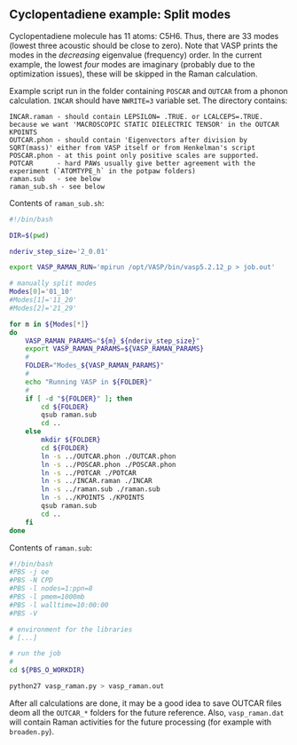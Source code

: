 ## Cyclopentadiene example: Split modes

Cyclopentadiene molecule has 11 atoms: C5H6. Thus, there are 33 modes (lowest three acoustic should be close to zero). Note that VASP prints the modes in the *decreasing* eigenvalue (frequency) order. In the current example, the lowest *four* modes are imaginary (probably due to the optimization issues), these will be skipped in the Raman calculation.

Example script run in the folder containing `POSCAR` and `OUTCAR` from a phonon calculation. `INCAR` should have `NWRITE=3` variable set. The directory contains:
```
INCAR.raman - should contain LEPSILON= .TRUE. or LCALCEPS=.TRUE. because we want 'MACROSCOPIC STATIC DIELECTRIC TENSOR' in the OUTCAR
KPOINTS
OUTCAR.phon - should contain 'Eigenvectors after division by SQRT(mass)' either from VASP itself or from Henkelman's script
POSCAR.phon - at this point only positive scales are supported.
POTCAR      - hard PAWs usually give better agreement with the experiment (`ATOMTYPE_h` in the potpaw folders)
raman.sub   - see below
raman_sub.sh - see below
```

Contents of `raman_sub.sh`:
```bash
#!/bin/bash

DIR=$(pwd)

nderiv_step_size='2_0.01'

export VASP_RAMAN_RUN='mpirun /opt/VASP/bin/vasp5.2.12_p > job.out'

# manually split modes
Modes[0]='01_10'
#Modes[1]='11_20'
#Modes[2]='21_29'

for m in ${Modes[*]}
do
    VASP_RAMAN_PARAMS="${m}_${nderiv_step_size}"
    export VASP_RAMAN_PARAMS=${VASP_RAMAN_PARAMS}
    #
    FOLDER="Modes_${VASP_RAMAN_PARAMS}"
    #
    echo "Running VASP in ${FOLDER}"
    #
    if [ -d "${FOLDER}" ]; then
        cd ${FOLDER}
        qsub raman.sub
        cd ..
    else
        mkdir ${FOLDER}
        cd ${FOLDER}
        ln -s ../OUTCAR.phon ./OUTCAR.phon
        ln -s ../POSCAR.phon ./POSCAR.phon
        ln -s ../POTCAR ./POTCAR
        ln -s ../INCAR.raman ./INCAR
        ln -s ../raman.sub ./raman.sub
        ln -s ../KPOINTS ./KPOINTS
        qsub raman.sub
        cd ..
    fi
done
```

Contents of `raman.sub`:
```bash
#!/bin/bash
#PBS -j oe
#PBS -N CPD
#PBS -l nodes=1:ppn=8
#PBS -l pmem=1000mb
#PBS -l walltime=10:00:00
#PBS -V

# environment for the libraries
# [...]

# run the job
#
cd ${PBS_O_WORKDIR}

python27 vasp_raman.py > vasp_raman.out

```

After all calculations are done, it may be a good idea to save OUTCAR files deom all the `OUTCAR_*` folders for the future reference. Also, `vasp_raman.dat` will contain Raman activities for the future processing (for example with `broaden.py`).